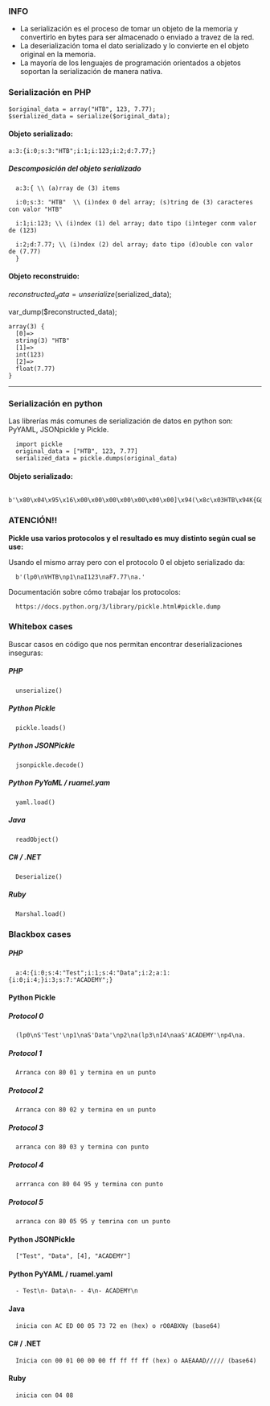 ### INFO

- La serialización es el proceso de tomar un objeto de la memoria y convertirlo en bytes para ser almacenado o enviado a travez de la red.
- La deserialización toma el dato serializado y lo convierte en el objeto original en la memoria.
- La mayoría de los lenguajes de programación orientados a objetos soportan la serialización de manera nativa.

   
### Serialización en PHP

    $original_data = array("HTB", 123, 7.77);
    $serialized_data = serialize($original_data);

#### Objeto serializado:

    a:3:{i:0;s:3:"HTB";i:1;i:123;i:2;d:7.77;}
##### Descomposición del objeto serializado

      a:3:{ \\ (a)rray de (3) items
      
      i:0;s:3: "HTB"  \\ (i)ndex 0 del array; (s)tring de (3) caracteres con valor "HTB"
      
      i:1;i:123; \\ (i)ndex (1) del array; dato tipo (i)nteger conm valor de (123)
      
      i:2;d:7.77; \\ (i)ndex (2) del array; dato tipo (d)ouble con valor de (7.77)
      }

#### Objeto reconstruido:
$reconstructed_data = unserialize($serialized_data);

var_dump($reconstructed_data);

    array(3) {
      [0]=>
      string(3) "HTB"
      [1]=>
      int(123)
      [2]=>
      float(7.77)
    }
---

### Serialización en python

Las librerías más comunes de serialización de datos en python son: PyYAML, JSONpickle y Pickle.

      import pickle
      original_data = ["HTB", 123, 7.77]
      serialized_data = pickle.dumps(original_data)

#### Objeto serializado:

      b'\x80\x04\x95\x16\x00\x00\x00\x00\x00\x00\x00]\x94(\x8c\x03HTB\x94K{G@\x1f\x14z\xe1G\xae\x14e.'
### ATENCIÓN!!

**Pickle usa varios protocolos y el resultado es muy distinto según cual se use:**

Usando el mismo array pero con el protocolo 0 el objeto serializado da:

      b'(lp0\nVHTB\np1\naI123\naF7.77\na.'

Documentación sobre cómo trabajar los protocolos:

      https://docs.python.org/3/library/pickle.html#pickle.dump


### Whitebox cases

Buscar casos en código que nos permitan encontrar deserializaciones inseguras:

##### PHP
      unserialize()

##### Python Pickle
      pickle.loads()
##### Python JSONPickle
      jsonpickle.decode()
##### Python PyYaML / ruamel.yam
      yaml.load()
##### Java
      readObject()
##### C# / .NET
      Deserialize()
##### Ruby
      Marshal.load()

### Blackbox cases
##### PHP
      a:4:{i:0;s:4:"Test";i:1;s:4:"Data";i:2;a:1:{i:0;i:4;}i:3;s:7:"ACADEMY";}
#### Python Pickle

##### Protocol 0
      (lp0\nS'Test'\np1\naS'Data'\np2\na(lp3\nI4\naaS'ACADEMY'\np4\na.
##### Protocol 1
      Arranca con 80 01 y termina en un punto
##### Protocol 2
      Arranca con 80 02 y termina en un punto
##### Protocol 3
      arranca con 80 03 y termina con punto
##### Protocol 4
      arrranca con 80 04 95 y termina con punto
##### Protocol 5
      arranca con 80 05 95 y temrina con un punto

#### Python JSONPickle

      ["Test", "Data", [4], "ACADEMY"]
#### Python PyYAML / ruamel.yaml
      - Test\n- Data\n- - 4\n- ACADEMY\n
#### Java
      
      inicia con AC ED 00 05 73 72 en (hex) o rO0ABXNy (base64)
#### C# / .NET

      Inicia con 00 01 00 00 00 ff ff ff ff (hex) o AAEAAAD///// (base64)
#### Ruby
      inicia con 04 08
      

